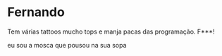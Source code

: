 # Fernando

Tem várias tattoos mucho tops e manja pacas das programação. F***!

eu sou a mosca que pousou na sua sopa
